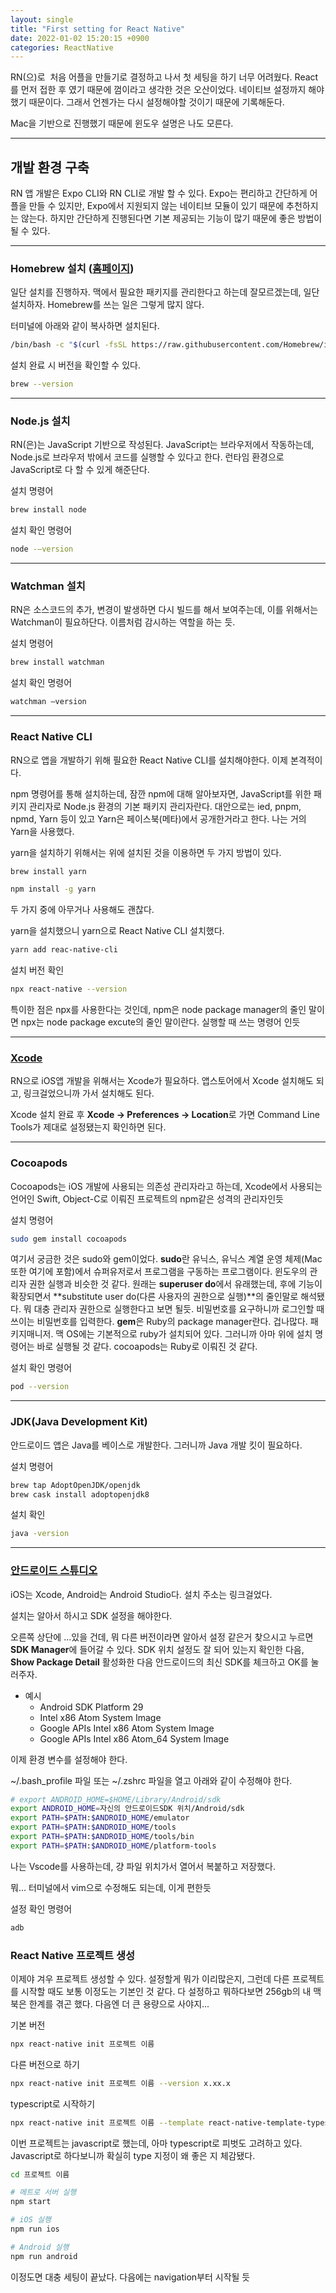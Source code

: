 ```yaml
---
layout: single
title: "First setting for React Native"
date: 2022-01-02 15:20:15 +0900
categories: ReactNative
---
```


RN(으)로  처음 어플을 만들기로 결정하고 나서 첫 세팅을 하기 너무 어려웠다. React를 먼저 접한 후 였기 때문에 껌이라고 생각한 것은 오산이었다. 네이티브 설정까지 해야했기 때문이다. 그래서 언젠가는 다시 설정해야할 것이기 때문에 기록해둔다.

Mac을 기반으로 진행했기 때문에 윈도우 설명은 나도 모른다.

---

## 개발 환경 구축

RN 앱 개발은 Expo CLI와 RN CLI로 개발 할 수 있다. Expo는 편리하고 간단하게 어플을 만들 수 있지만, Expo에서 지원되지 않는 네이티브 모듈이 있기 때문에 추천하지는 않는다. 하지만 간단하게 진행된다면 기본 제공되는 기능이 많기 때문에 좋은 방법이 될 수 있다.

---

### Homebrew 설치 ([홈페이지](https://brew.sh/))

일단 설치를 진행하자. 맥에서 필요한 패키지를 관리한다고 하는데 잘모르겠는데, 일단 설치하자. Homebrew를 쓰는 일은 그렇게 많지 않다.

터미널에 아래와 같이 복사하면 설치된다.

```bash
/bin/bash -c "$(curl -fsSL https://raw.githubusercontent.com/Homebrew/install/HEAD/install.sh)"
```

설치 완료 시 버전을 확인할 수 있다.

```bash
brew --version
```

---

### Node.js 설치

RN(은)는 JavaScript 기반으로 작성된다. JavaScript는 브라우저에서 작동하는데, Node.js로 브라우저 밖에서 코드를 실행할 수 있다고 한다. 런타임 환경으로 JavaScript로 다 할 수 있게 해준단다.

설치 명령어

```bash
brew install node
```

설치 확인 명령어

```bash
node -–version
```

---

### Watchman 설치

RN은 소스코드의 추가, 변경이 발생하면 다시 빌드를 해서 보여주는데, 이를 위해서는 Watchman이 필요하단다. 이름처럼 감시하는 역할을 하는 듯.

설치 명령어

```bash
brew install watchman
```

설치 확인 명령어

```bash
watchman –version
```

---

### React Native CLI

RN으로 앱을 개발하기 위해 필요한 React Native CLI를 설치해야한다. 이제 본격적이다.

npm 명령어를 통해 설치하는데, 잠깐 npm에 대해 알아보자면, JavaScript를 위한 패키지 관리자로 Node.js 환경의 기본 패키지 관리자란다. 대안으로는 ied, pnpm, npmd, Yarn 등이 있고 Yarn은 페이스북(메타)에서 공개한거라고 한다. 나는 거의 Yarn을 사용했다.

yarn을 설치하기 위해서는 위에 설치된 것을 이용하면 두 가지 방법이 있다.

```bash
brew install yarn
```

```bash
npm install -g yarn
```

두 가지 중에 아무거나 사용해도 괜찮다.

yarn을 설치했으니 yarn으로 React Native CLI 설치했다.

```bash
yarn add reac-native-cli
```

설치 버전 확인

```bash
npx react-native --version
```

특이한 점은 npx를 사용한다는 것인데, npm은 node package manager의 줄인 말이면 npx는 node package excute의 줄인 말이란다. 실행할 때 쓰는 명령어 인듯

---

### [Xcode](https://apps.apple.com/us/app/xcode/id497799835?mt=12)

RN으로 iOS앱 개발을 위해서는 Xcode가 필요하다. 앱스토어에서 Xcode 설치해도 되고, 링크걸었으니까 가서 설치해도 된다.

Xcode 설치 완료 후 **Xcode -> Preferences -> Location**로 가면 Command Line Tools가 제대로 설정됐는지 확인하면 된다.

---

### Cocoapods

Cocoapods는 iOS 개발에 사용되는 의존성 관리자라고 하는데, Xcode에서 사용되는 언어인 Swift, Object-C로 이뤄진 프로젝트의 npm같은 성격의 관리자인듯

설치 명령어

```bash
sudo gem install cocoapods
```

여기서 궁금한 것은 sudo와 gem이었다.
**sudo**란 유닉스, 유닉스 계열 운영 체제(Mac또한 여기에 포함)에서 슈퍼유저로서 프로그램을 구동하는 프로그램이다. 윈도우의 관리자 권한 실행과 비슷한 것 같다. 원래는 **superuser do**에서 유래했는데, 후에 기능이 확장되면서 **substitute user do(다른 사용자의 권한으로 실행)**의 줄인말로 해석됐다. 뭐 대충 관리자 권한으로 실행한다고 보면 될듯. 비밀번호를 요구하니까 로그인할 때 쓰이는 비밀번호를 입력한다.
**gem**은 Ruby의 package manager란다. 겁나많다. 패키지매니저. 맥 OS에는 기본적으로 ruby가 설치되어 있다. 그러니까 아마 위에 설치 명령어는 바로 실행될 것 같다.
cocoapods는 Ruby로 이뤄진 것 같다.

설치 확인 명령어

```bash
pod --version
```

---

### JDK(Java Development Kit)

안드로이드 앱은 Java를 베이스로 개발한다. 그러니까 Java 개발 킷이 필요하다.

설치 명령어

```bash
brew tap AdoptOpenJDK/openjdk
brew cask install adoptopenjdk8
```

설치 확인

```bash
java -version
```

---

### [안드로이드 스튜디오](https://developer.android.com/studio)

iOS는 Xcode, Android는 Android Studio다. 설치 주소는 링크걸었다.

설치는 알아서 하시고 SDK 설정을 해야한다.

오른쪽 상단에 ...있을 건데, 뭐 다른 버전이라면 알아서 설정 같은거 찾으시고 누르면 **SDK Manager**에 들어갈 수 있다. SDK 위치 설정도 잘 되어 있는지 확인한 다음, **Show Package Detail** 활성화한 다음 안드로이드의 최신 SDK를 체크하고 OK를 눌러주자.

- 예시
  - Android SDK Platform 29
  - Intel x86 Atom System Image
  - Google APIs Intel x86 Atom System Image
  - Google APIs Intel x86 Atom_64 System Image

이제 환경 변수를 설정해야 한다.

~/.bash_profile 파일 또는 ~/.zshrc 파일을 열고 아래와 같이 수정해야 한다.

```bash
# export ANDROID_HOME=$HOME/Library/Android/sdk
export ANDROID_HOME=자신의 안드로이드SDK 위치/Android/sdk
export PATH=$PATH:$ANDROID_HOME/emulator
export PATH=$PATH:$ANDROID_HOME/tools
export PATH=$PATH:$ANDROID_HOME/tools/bin
export PATH=$PATH:$ANDROID_HOME/platform-tools
```

나는 Vscode를 사용하는데, 걍 파일 위치가서 열어서 복붙하고 저장했다.

뭐... 터미널에서 vim으로 수정해도 되는데, 이게 편한듯

설정 확인 명령어

```bash
adb
```

### React Native 프로젝트 생성

이제야 겨우 프로젝트 생성할 수 있다. 설정할게 뭐가 이리많은지, 그런데 다른 프로젝트를 시작할 때도 보통 이정도는 기본인 것 같다. 다 설정하고 뭐하다보면 256gb의 내 맥북은 한계를 겪곤 했다. 다음엔 더 큰 용량으로 사야지...

기본 버전

```bash
npx react-native init 프로젝트 이름
```

다른 버전으로 하기

```bash
npx react-native init 프로젝트 이름 --version x.xx.x
```

typescript로 시작하기

```bash
npx react-native init 프로젝트 이름 --template react-native-template-typescript
```

이번 프로젝트는 javascript로 했는데, 아마 typescript로 피벗도 고려하고 있다. Javascript로 하다보니까 확실히 type 지정이 왜 좋은 지 체감됐다.

```bash
cd 프로젝트 이름

# 메트로 서버 실행
npm start

# iOS 실행
npm run ios

# Android 실행
npm run android
```

이정도면 대충 세팅이 끝났다. 다음에는 navigation부터 시작될 듯
